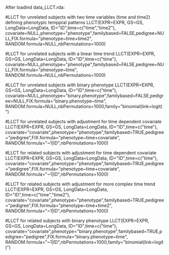 After loadind data_LLCT.rda:

#LLCT for unrelated subjects with two time variables (time and time2) defining phenotypic temppral patterns
LLCT(EXPR=EXPR, GS=GS, LongData=LongData, ID="ID",time=c("time","time2"), covariate=NULL,phenotype="phenotype",familybased=FALSE,pedigree=NULL,FIX.formula="phenotype~time+time2", RANDOM.formula=NULL,nbPermutations=1000)

#LLCT for unrelated subjects with a linear time trend
LLCT(EXPR=EXPR, GS=GS, LongData=LongData, ID="ID",time=c("time"), covariate=NULL,phenotype="phenotype",familybased=FALSE,pedigree=NULL,FIX.formula="phenotype~time", RANDOM.formula=NULL,nbPermutations=1000)

#LLCT for unrelated subjects with binary phenotype
LLCT(EXPR=EXPR, GS=GS, LongData=LongData, ID="ID",time=c("time"), covariate=NULL,phenotype="binary.phenotype",familybased=FALSE,pedigree=NULL,FIX.formula="binary.phenotype~time", RANDOM.formula=NULL,nbPermutations=1000,family="binomial(link=logit)")

#LLCT for unrelated subjects with adjustment for time dependent covariate
LLCT(EXPR=EXPR, GS=GS, LongData=LongData, ID="ID",time=c("time"), covariate="covariate",phenotype="phenotype",familybased=TRUE,pedigree="pedigree",FIX.formula="phenotype~time+covariate", RANDOM.formula="~1|ID",nbPermutations=1000)

#LLCT for related subjects with adjustment for time dependent covariate
LLCT(EXPR=EXPR, GS=GS, LongData=LongData, ID="ID",time=c("time"), covariate="covariate",phenotype="phenotype",familybased=TRUE,pedigree="pedigree",FIX.formula="phenotype~time+covariate", RANDOM.formula="~1|ID",nbPermutations=1000)

#LLCT for related subjects with adjustment for more complex time trend
LLCT(EXPR=EXPR, GS=GS, LongData=LongData, ID="ID",time=c("time","time2"), covariate="covariate",phenotype="phenotype",familybased=TRUE,pedigree="pedigree",FIX.formula="phenotype~time+time2", RANDOM.formula="~1|ID",nbPermutations=1000)

#LLCT for related subjects with binary phenotype
LLCT(EXPR=EXPR, GS=GS, LongData=LongData, ID="ID",time=c("time"), covariate="covariate",phenotype="binary.phenotype",familybased=TRUE,pedigree="pedigree",FIX.formula="binary.phenotype~time", RANDOM.formula="~1|ID",nbPermutations=1000,family="binomial(link=logit)")
